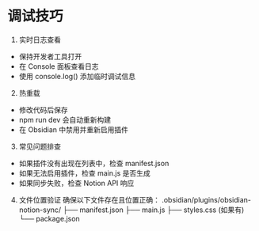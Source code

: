 # 调试技巧

1. 实时日志查看
- 保持开发者工具打开
- 在 Console 面板查看日志
- 使用 console.log() 添加临时调试信息

2. 热重载
- 修改代码后保存
- npm run dev 会自动重新构建
- 在 Obsidian 中禁用并重新启用插件

3. 常见问题排查
- 如果插件没有出现在列表中，检查 manifest.json
- 如果无法启用插件，检查 main.js 是否生成
- 如果同步失败，检查 Notion API 响应

4. 文件位置验证
确保以下文件存在且位置正确：
.obsidian/plugins/obsidian-notion-sync/
├── manifest.json
├── main.js
├── styles.css (如果有)
└── package.json 
